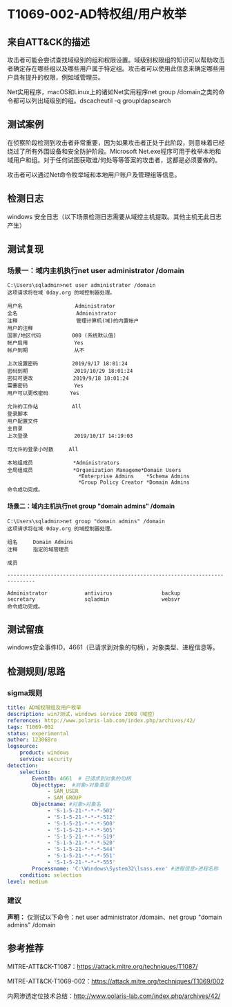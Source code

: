 # T1069-002-AD特权组/用户枚举

## 来自ATT&CK的描述

攻击者可能会尝试查找域级别的组和权限设置。域级别权限组的知识可以帮助攻击者确定存在哪些组以及哪些用户属于特定组。攻击者可以使用此信息来确定哪些用户具有提升的权限，例如域管理员。

Net实用程序，macOS和Linux上的诸如Net实用程序net group /domain之类的命令都可以列出域级别的组。dscacheutil -q groupldapsearch

## 测试案例

在侦察阶段检测到攻击者非常重要，因为如果攻击者正处于此阶段，则意味着已经绕过了所有外围设备和安全防护阶段。Microsoft Net.exe程序可用于枚举本地和域用户和组。对于任何试图获取谁/何处等等答案的攻击者，这都是必须要做的。

攻击者可以通过Net命令枚举域和本地用户账户及管理组等信息。

## 检测日志

windows 安全日志（以下场景检测日志需要从域控主机提取。其他主机无此日志产生）

## 测试复现

### 场景一：域内主机执行net user administrator /domain  

```dos
C:\Users\sqladmin>net user administrator /domain
这项请求将在域 0day.org 的域控制器处理。

用户名                 Administrator
全名                   Administrator
注释                   管理计算机(域)的内置帐户
用户的注释
国家/地区代码          000 (系统默认值)
帐户启用               Yes
帐户到期               从不

上次设置密码           2019/9/17 18:01:24
密码到期               2019/10/29 18:01:24
密码可更改             2019/9/18 18:01:24
需要密码               Yes
用户可以更改密码       Yes

允许的工作站           All
登录脚本
用户配置文件
主目录
上次登录               2019/10/17 14:19:03

可允许的登录小时数     All

本地组成员             *Administrators
全局组成员             *Organization Manageme*Domain Users
                       *Enterprise Admins    *Schema Admins
                       *Group Policy Creator *Domain Admins
命令成功完成。
```

#### 场景二：域内主机执行net group "domain admins" /domain

```dos
C:\Users\sqladmin>net group "domain admins" /domain
这项请求将在域 0day.org 的域控制器处理。

组名     Domain Admins
注释     指定的域管理员

成员

-------------------------------------------------------------------------------

Administrator            antivirus                backup
secretary                sqladmin                 websvr
命令成功完成。
```

## 测试留痕

windows安全事件ID，4661（已请求到对象的句柄），对象类型、进程信息等。

## 检测规则/思路

### sigma规则

```yml
title: AD域权限组及用户枚举
description: win7测试，windows service 2008（域控）
references: http://www.polaris-lab.com/index.php/archives/42/
tags: T1069-002
status: experimental
author: 12306Bro
logsource:
    product: windows
    service: security
detection:
    selection:
        EventID: 4661  # 已请求到对象的句柄
        Objecttype:  #对象>对象类型
             - SAM_USER
             - SAM_GROUP
        Objectname: #对象>对象名
             - 'S-1-5-21-*-*-*-502'
             - 'S-1-5-21-*-*-*-512'
             - 'S-1-5-21-*-*-*-500'
             - 'S-1-5-21-*-*-*-505'
             - 'S-1-5-21-*-*-*-519'
             - 'S-1-5-21-*-*-*-520'
             - 'S-1-5-21-*-*-*-544'
             - 'S-1-5-21-*-*-*-551'
             - 'S-1-5-21-*-*-*-555'
        Processname: 'C:\Windows\System32\lsass.exe' #进程信息>进程名称
    condition: selection
level: medium
```

### 建议

**声明：** 仅测试以下命令：net user administrator /domain、net group "domain admins" /domain

## 参考推荐

MITRE-ATT&CK-T1087：<https://attack.mitre.org/techniques/T1087/>

MITRE-ATT&CK-T1069-002：<https://attack.mitre.org/techniques/T1069/002>

内网渗透定位技术总结：<http://www.polaris-lab.com/index.php/archives/42/>
